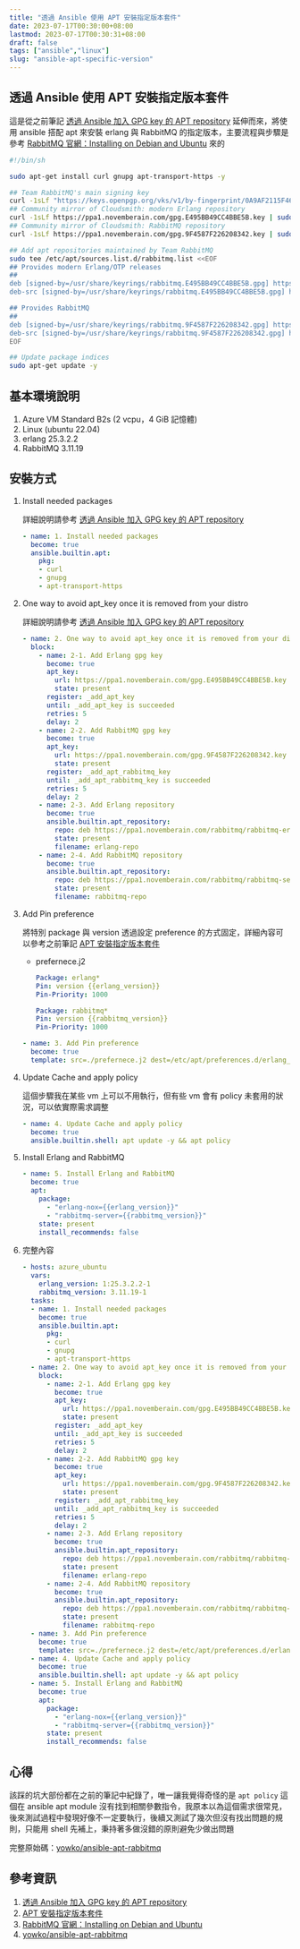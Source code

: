 ```yaml
---
title: "透過 Ansible 使用 APT 安裝指定版本套件"
date: 2023-07-17T00:30:00+08:00
lastmod: 2023-07-17T00:30:31+08:00
draft: false
tags: ["ansible","linux"]
slug: "ansible-apt-specific-version"
---
```


## 透過 Ansible 使用 APT 安裝指定版本套件

這是從之前筆記 [透過 Ansible 加入 GPG key 的 APT repository](/ansible-apt-repository-gpg) 延伸而來，將使用 ansible 搭配 apt 來安裝 erlang 與 RabbitMQ 的指定版本，主要流程與步驟是參考 [RabbitMQ 官網：Installing on Debian and Ubuntu](https://www.rabbitmq.com/install-debian.html) 來的

```bash
#!/bin/sh

sudo apt-get install curl gnupg apt-transport-https -y

## Team RabbitMQ's main signing key
curl -1sLf "https://keys.openpgp.org/vks/v1/by-fingerprint/0A9AF2115F4687BD29803A206B73A36E6026DFCA" | sudo gpg --dearmor | sudo tee /usr/share/keyrings/com.rabbitmq.team.gpg > /dev/null
## Community mirror of Cloudsmith: modern Erlang repository
curl -1sLf https://ppa1.novemberain.com/gpg.E495BB49CC4BBE5B.key | sudo gpg --dearmor | sudo tee /usr/share/keyrings/rabbitmq.E495BB49CC4BBE5B.gpg > /dev/null
## Community mirror of Cloudsmith: RabbitMQ repository
curl -1sLf https://ppa1.novemberain.com/gpg.9F4587F226208342.key | sudo gpg --dearmor | sudo tee /usr/share/keyrings/rabbitmq.9F4587F226208342.gpg > /dev/null

## Add apt repositories maintained by Team RabbitMQ
sudo tee /etc/apt/sources.list.d/rabbitmq.list <<EOF
## Provides modern Erlang/OTP releases
##
deb [signed-by=/usr/share/keyrings/rabbitmq.E495BB49CC4BBE5B.gpg] https://ppa1.novemberain.com/rabbitmq/rabbitmq-erlang/deb/ubuntu jammy main
deb-src [signed-by=/usr/share/keyrings/rabbitmq.E495BB49CC4BBE5B.gpg] https://ppa1.novemberain.com/rabbitmq/rabbitmq-erlang/deb/ubuntu jammy main

## Provides RabbitMQ
##
deb [signed-by=/usr/share/keyrings/rabbitmq.9F4587F226208342.gpg] https://ppa1.novemberain.com/rabbitmq/rabbitmq-server/deb/ubuntu jammy main
deb-src [signed-by=/usr/share/keyrings/rabbitmq.9F4587F226208342.gpg] https://ppa1.novemberain.com/rabbitmq/rabbitmq-server/deb/ubuntu jammy main
EOF

## Update package indices
sudo apt-get update -y
```

## 基本環境說明

1. Azure VM Standard B2s (2 vcpu，4 GiB 記憶體)
2. Linux (ubuntu 22.04)
3. erlang 25.3.2.2
4. RabbitMQ 3.11.19

## 安裝方式

1. Install needed packages

    詳細說明請參考 [透過 Ansible 加入 GPG key 的 APT repository](/ansible-apt-repository-gpg)

    ```yml
    - name: 1. Install needed packages
      become: true
      ansible.builtin.apt:
        pkg:
        - curl
        - gnupg
        - apt-transport-https
    ```

2. One way to avoid apt_key once it is removed from your distro

    詳細說明請參考 [透過 Ansible 加入 GPG key 的 APT repository](/ansible-apt-repository-gpg)

    ```yml
    - name: 2. One way to avoid apt_key once it is removed from your distro
      block:
        - name: 2-1. Add Erlang gpg key
          become: true
          apt_key:
            url: https://ppa1.novemberain.com/gpg.E495BB49CC4BBE5B.key
            state: present
          register: _add_apt_key
          until: _add_apt_key is succeeded
          retries: 5
          delay: 2
        - name: 2-2. Add RabbitMQ gpg key
          become: true
          apt_key:
            url: https://ppa1.novemberain.com/gpg.9F4587F226208342.key
            state: present
          register: _add_apt_rabbitmq_key
          until: _add_apt_rabbitmq_key is succeeded
          retries: 5
          delay: 2
        - name: 2-3. Add Erlang repository
          become: true
          ansible.builtin.apt_repository:
            repo: deb https://ppa1.novemberain.com/rabbitmq/rabbitmq-erlang/deb/ubuntu {{ ansible_distribution_release }} main
            state: present
            filename: erlang-repo
        - name: 2-4. Add RabbitMQ repository
          become: true
          ansible.builtin.apt_repository:
            repo: deb https://ppa1.novemberain.com/rabbitmq/rabbitmq-server/deb/ubuntu {{ ansible_distribution_release }} main
            state: present
            filename: rabbitmq-repo
    ```

3. Add Pin preference

    將特別 package 與 version 透過設定 preference 的方式固定，詳細內容可以參考之前筆記 [APT 安裝指定版本套件](/apt-specific-version)

    - prefernece.j2

        ```yml
        Package: erlang*
        Pin: version {{erlang_version}}
        Pin-Priority: 1000
        
        Package: rabbitmq*
        Pin: version {{rabbitmq_version}}
        Pin-Priority: 1000
        ```

    ```yml
    - name: 3. Add Pin preference
      become: true
      template: src=./prefernece.j2 dest=/etc/apt/preferences.d/erlang_rabbitmq
    ```

4. Update Cache and apply policy

    這個步驟我在某些 vm 上可以不用執行，但有些 vm 會有 policy 未套用的狀況，可以依實際需求調整

    ```yml
    - name: 4. Update Cache and apply policy
      become: true
      ansible.builtin.shell: apt update -y && apt policy
    ```

5. Install Erlang and RabbitMQ

    ```yml
    - name: 5. Install Erlang and RabbitMQ
      become: true
      apt:
        package:
          - "erlang-nox={{erlang_version}}"
          - "rabbitmq-server={{rabbitmq_version}}"
        state: present
        install_recommends: false
    ```

6. 完整內容

    ```yaml
    - hosts: azure_ubuntu
      vars:
        erlang_version: 1:25.3.2.2-1
        rabbitmq_version: 3.11.19-1
      tasks:
      - name: 1. Install needed packages
        become: true
        ansible.builtin.apt:
          pkg:
          - curl
          - gnupg
          - apt-transport-https
      - name: 2. One way to avoid apt_key once it is removed from your distro
        block:
          - name: 2-1. Add Erlang gpg key
            become: true
            apt_key:
              url: https://ppa1.novemberain.com/gpg.E495BB49CC4BBE5B.key
              state: present
            register: _add_apt_key
            until: _add_apt_key is succeeded
            retries: 5
            delay: 2
          - name: 2-2. Add RabbitMQ gpg key
            become: true
            apt_key:
              url: https://ppa1.novemberain.com/gpg.9F4587F226208342.key
              state: present
            register: _add_apt_rabbitmq_key
            until: _add_apt_rabbitmq_key is succeeded
            retries: 5
            delay: 2
          - name: 2-3. Add Erlang repository
            become: true
            ansible.builtin.apt_repository:
              repo: deb https://ppa1.novemberain.com/rabbitmq/rabbitmq-erlang/deb/ubuntu {{ ansible_distribution_release }} main
              state: present
              filename: erlang-repo
          - name: 2-4. Add RabbitMQ repository
            become: true
            ansible.builtin.apt_repository:
              repo: deb https://ppa1.novemberain.com/rabbitmq/rabbitmq-server/deb/ubuntu {{ ansible_distribution_release }} main
              state: present
              filename: rabbitmq-repo
      - name: 3. Add Pin preference
        become: true
        template: src=./prefernece.j2 dest=/etc/apt/preferences.d/erlang_rabbitmq
      - name: 4. Update Cache and apply policy
        become: true
        ansible.builtin.shell: apt update -y && apt policy
      - name: 5. Install Erlang and RabbitMQ
        become: true
        apt:
          package:
            - "erlang-nox={{erlang_version}}"
            - "rabbitmq-server={{rabbitmq_version}}"
          state: present
          install_recommends: false
    ```

## 心得

該踩的坑大部份都在之前的筆記中紀錄了，唯一讓我覺得奇怪的是 `apt policy` 這個在 ansible apt module 沒有找到相關參數指令，我原本以為這個需求很常見，後來測試過程中發現好像不一定要執行，後續又測試了幾次但沒有找出問題的規則，只能用 shell 先補上，秉持著多做沒錯的原則避免少做出問題

完整原始碼：[yowko/ansible-apt-rabbitmq](https://github.com/yowko/ansible-apt-rabbitmq)

## 參考資訊

1. [透過 Ansible 加入 GPG key 的 APT repository](/ansible-apt-repository-gpg)
2. [APT 安裝指定版本套件](/apt-specific-version)
3. [RabbitMQ 官網：Installing on Debian and Ubuntu](https://www.rabbitmq.com/install-debian.html)
4. [yowko/ansible-apt-rabbitmq](https://github.com/yowko/ansible-apt-rabbitmq)
